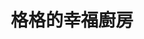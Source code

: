 ---
title: "格格的幸福廚房"
description: "格格的幸福廚房"
layout: shop
keywords:
  - 美食競賽
  - 台灣美食
  - 美食精選
datePublished: "2025-06-30"
dateModified: "2025-07-07"
city: "台北市"
district: "大安區"
address: "台北市大安區建國南路一段160號2樓"
phone: "0226436306"
geo: "25.04114358656872, 121.53688398031335"
google_map: "https://maps.app.goo.gl/vgkzfJpqDrDH832fA"
footinder: "https://footinder.com.tw/%e5%8f%b0%e5%8c%97%e5%b8%82%e5%a4%a7%e5%ae%89%e5%8d%80/362140/"
official: "https://www.facebook.com/culinaryarts2017/"
award:
  - name: "500盤"
    year: "2024"
    entries:
      - dishes:
          - "韭菜盒"

---